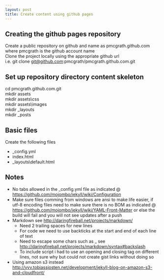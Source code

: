 ```yaml
---
layout: post
title: Create content using github pages
---
```

  
## Creating the github pages repository
Create a public repository on github and name as pmcgrath.github.com where pmcgrath is the github account name  
Clone the project locally using the appropriate github url  
i.e. git clone git@github.com:pmcgrath/pmcgrath.github.com.git  
  
## Set up repository directory content skeleton
cd pmcgrath.github.com.git  
mkdir assets  
mkdir assets\css  
mkdir assets\images  
mkdir \_layouts  
mkdir \_posts  
  
## Basic files
Create the following files
* \_config.yml
* index.html
* \_layouts\default.html

## Notes
* No tabs allowed in the \_config.yml file as indicated @ https://github.com/mojombo/jekyll/wiki/Configuration  
* Make sure files comming from windows are ansi to make life easier, if utf-8 encoding files need to make sure there is no BOM as indicated @ https://github.com/mojombo/jekyll/wiki/YAML-Front-Matter or else the build will fail and you will not see updates after a push  
* Markdown see http://daringfireball.net/projects/markdown/  
  * Need 2 trailing spaces for new lines  
  * For code we need to use backticks at the start and end of each line of text  
  * Need to escape some chars such as \_ see http://daringfireball.net/projects/markdown/syntax#backslash
  * To include script i had to use an opening and closing tag on different lines, not sure why but could not create gist links without doing so
* Using amazon s3 instead http://vvv.tobiassjosten.net/development/jekyll-blog-on-amazon-s3-and-cloudfront/
